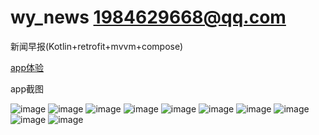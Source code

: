 # wy_news 1984629668@qq.com
新闻早报(Kotlin+retrofit+mvvm+compose)

[app体验](https://github.com/gyadministrator/wy_news/releases/download/v1.0/release-v1.0-2023.05.07.apk)

app截图

![image](https://github.com/gyadministrator/wy_news/blob/master/screenshot/Screenshot_1.png)
![image](https://github.com/gyadministrator/wy_news/blob/master/screenshot/Screenshot_2.png)
![image](https://github.com/gyadministrator/wy_news/blob/master/screenshot/Screenshot_3.png)
![image](https://github.com/gyadministrator/wy_news/blob/master/screenshot/Screenshot_4.png)
![image](https://github.com/gyadministrator/wy_news/blob/master/screenshot/Screenshot_5.png)
![image](https://github.com/gyadministrator/wy_news/blob/master/screenshot/Screenshot_6.png)
![image](https://github.com/gyadministrator/wy_news/blob/master/screenshot/Screenshot_7.png)
![image](https://github.com/gyadministrator/wy_news/blob/master/screenshot/Screenshot_8.png)
![image](https://github.com/gyadministrator/wy_news/blob/master/screenshot/Screenshot_9.png)
![image](https://github.com/gyadministrator/wy_news/blob/master/screenshot/Screenshot_10.png)

